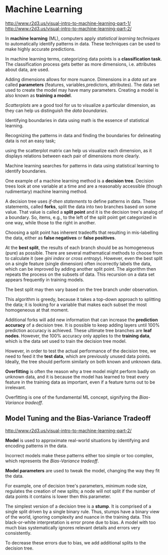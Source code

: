 # Machine Learning

http://www.r2d3.us/visual-intro-to-machine-learning-part-1/
http://www.r2d3.us/visual-intro-to-machine-learning-part-2/

In **machine learning** (ML), computers apply *statistical learning techniques* to automatically identify patterns in data. These techniques can be used to make highly accurate predictions.

In machine learning terms, categorizing data points is a **classification task**. The classification process gets better as more dimensions, i.e. attributes about data, are used. 

Adding dimensions allows for more nuance. Dimensions in a *data set* are called **parameters** (features, variables,predictors, attributes). The data set used to create the model may have many parameters. Creating a model is also known as **training a model**. 


*Scatterplots* are a good tool for us to visualize a particular dimension, as they can help us distinguish the *data boundaries*.

Identifying boundaries in data using math is the essence of statistical learning.

Recognizing the patterns in data and finding the boundaries for delineating data is not an easy task; 

using the scatterplot matrix can help us visualize each dimension, as it displays relations between each pair of dimensions more clearly.


Machine learning searches for patterns in data using statistical learning to identify boundaries. 

One example of a machine learning method is a **decision tree**. Decision trees look at one variable at a time and are a reasonably accessible (though rudimentary) machine learning method.


A decision tree uses *if-then statements* to define patterns in data. These statements, called **forks**, split the data into two branches based on some value. That value is called a **split point** and it is the decision tree's analog of a boundary. So, items, e.g., to the left of the split point get categorized in one way, while those to the right in another.

Choosing a split point has inherent tradeoffs that resulting in mis-labelling the data, either as **false negatives** or **false positives**.

At the **best split**, the results of each branch should be as homogeneous (pure) as possible. There are several mathematical methods to choose from to calculate it (see *gini index* or *cross entropy*). However, even the best split on a single feature (single dimension) often incorrectly labels the data, which can be improved by adding another split point. The algorithm then repeats the process on the subsets of data. This recursion on a data set appears frequently in training models.

The best split may then vary based on the tree branch under observation.

This algorithm is greedy, because it takes a top-down approach to splitting the data; it is looking for a variable that makes each subset the most homogeneous at that moment.

Additional forks will add new information that can increase the **prediction accuracy** of a decision tree. It is possible to keep adding layers until 100% prediction accuracy is achieved. These ultimate tree branches are **leaf nodes**. However, the 100% accuracy only applies to the **training data**, which is the data set used to train the decision tree model.

However, in order to test the actual performance of the decision tree, we need to feed it the **test data**, which are previously unused data points. Ideally, the tree should perform similarly on both known and unknown data.

**Overfitting** is often the reason why a tree model might perform badly on unknown data, and it is because the model has learned to treat every feature in the training data as important, even if a feature turns out to be irrelevant.

Overfitting is one of the fundamental ML concept, signifying the *Bias-Variance tradeoff*.


## Model Tuning and the Bias-Variance Tradeoff

http://www.r2d3.us/visual-intro-to-machine-learning-part-2/

**Model** is used to approximate real-world situations by identifying and encoding patterns in the data.

Incorrect models make these patterns either too simple or too complex, which represents the *Bias-Variance tradeoff*.

**Model parameters** are used to tweak the model, changing the way they fit the data.

For example, one of decision tree's parameters, minimum node size, regulates the creation of new splits; a node will not split if the number of data points it contains is lower then this parameter.

The simplest version of a decision tree is a **stump**. It is comprised of a single split driven by a single binary rule. Thus, stumps have a binary view of the world, ignoring complexity and nuance in the training data. This black-or-white interpretation is error prone due to bias. A model with too much bias systematically ignores relevant details and errors very consistently.

To decrease these errors due to bias, we add additional splits to the decision tree.
